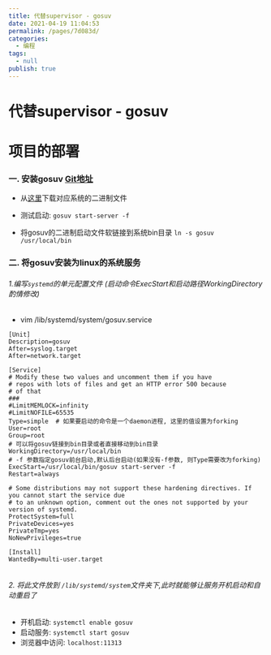 ```yaml
---
title: 代替supervisor - gosuv
date: 2021-04-19 11:04:53
permalink: /pages/7d083d/
categories: 
  - 编程
tags: 
  - null
publish: true
---
```

# 代替supervisor - gosuv  

# 项目的部署    
    
### 一. 安装gosuv [Git地址](https://github.com/codeskyblue/gosuv)    
    
- 从[这里](https://github.com/codeskyblue/gosuv/releases)下载对应系统的二进制文件    
    
- 测试启动: `gosuv start-server -f`    
    
- 将gosuv的二进制启动文件软链接到系统bin目录  `ln -s gosuv /usr/local/bin`    
    
### 二. 将gosuv安装为linux的系统服务    
    
###### 1.编写`systemd`的单元配置文件 (启动命令ExecStart和启动路径WorkingDirectory酌情修改)    
    
* vim /lib/systemd/system/gosuv.service    
    
```systemd    
[Unit]    
Description=gosuv    
After=syslog.target    
After=network.target    
    
[Service]    
# Modify these two values and uncomment them if you have    
# repos with lots of files and get an HTTP error 500 because    
# of that    
###    
#LimitMEMLOCK=infinity    
#LimitNOFILE=65535    
Type=simple  # 如果要启动的命令是一个daemon进程, 这里的值设置为forking    
User=root    
Group=root    
# 可以将gosuv链接到bin目录或者直接移动到bin目录    
WorkingDirectory=/usr/local/bin    
# -f 参数指定gosuv前台启动,默认后台启动(如果没有-f参数, 则Type需要改为forking)    
ExecStart=/usr/local/bin/gosuv start-server -f    
Restart=always    
    
# Some distributions may not support these hardening directives. If you cannot start the service due    
# to an unknown option, comment out the ones not supported by your version of systemd.    
ProtectSystem=full    
PrivateDevices=yes    
PrivateTmp=yes    
NoNewPrivileges=true    
    
[Install]    
WantedBy=multi-user.target    
    
```    
    
###### 2. 将此文件放到 `/lib/systemd/system`文件夹下,此时就能够让服务开机启动和自动重启了    
    
- 开机启动: `systemctl enable gosuv`    
- 启动服务: `systemctl start gosuv`    
- 浏览器中访问: `localhost:11313`    
    
